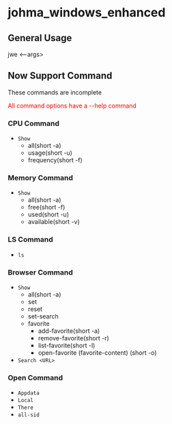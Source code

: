 # johma_windows_enhanced


## General Usage
jwe <Options> <--args>

## Now Support Command

These commands are incomplete

<span style="color: red;">All command options have a --help command</span> 

### CPU Command

- ```Show```
  - all(short -a)
  - usage(short -u)
  - frequency(short -f)

### Memory Command

- ```Show```
    - all(short -a)
    - free(short -f)
    - used(short -u)
    - available(short -v)

### LS Command

- ```ls```

### Browser Command

- ```Show```
  - all(short -a)
  - set
  - reset
  - set-search
  - favorite
    - add-favorite(short -a)
    - remove-favorite(short -r)
    - list-favorite(short -l)
    - open-favorite (favorite-content) (short -o)
- ```Search <URL>``` 

### Open Command
- ```Appdata```
- ```Local```
- ```There```
- ```all-sid```